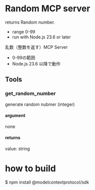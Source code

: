 # Random MCP server

returns Random number. 
- range 0-99
- run with Node.js 23.6 or later

乱数（整数を返す）MCP Server
- 0-99の範囲
- Node.js 23.6 以降で動作


## Tools

### get_random_number

generate random nubmer (integer)

#### argument

none

#### returns

value: string


# how to build

$ npm install @modelcontextprotocol/sdk
